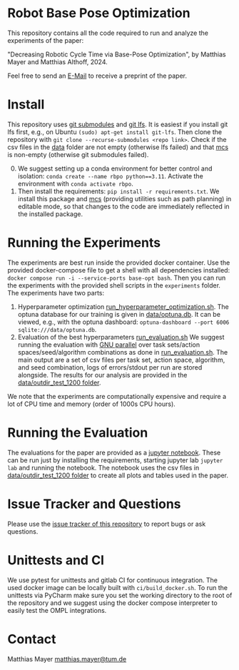 Robot Base Pose Optimization
============================

This repository contains all the code required to run and analyze the experiments of the paper:

"Decreasing Robotic Cycle Time via Base-Pose Optimization", by Matthias Mayer and Matthias Althoff, 2024.

Feel free to send an [E-Mail](mailto:matthias.mayer@tum.de?subject=BaseOptPaper) to receive a preprint of the paper.

Install
=======

This repository uses [git submodules](https://git-scm.com/book/en/v2/Git-Tools-Submodules) and [git lfs](https://git-lfs.com/).
It is easiest if you install git lfs first, e.g., on Ubuntu `(sudo) apt-get install git-lfs`.
Then clone the repository with `git clone --recurse-submodules <repo link>`.
Check if the csv files in the [data](data/outdir_test_1200/outdir_hard_1200/Space/xyz/Set/test_hard/Alg/BOOptimizer/Seed/1_raw.csv) folder are not empty (otherwise lfs failed) and that [mcs](mcs) is non-empty (otherwise git submodules failed).

0. We suggest setting up a conda environment for better control and isolation: `conda create --name rbpo python==3.11`.
Activate the environment with `conda activate rbpo`.
1. Then install the requirements: `pip install -r requirements.txt`.
We install this package and [mcs](https://gitlab.lrz.de/tum-cps/mcs) (providing utilities such as path planning) in editable mode, so that changes to the code are immediately reflected in the installed package.

Running the Experiments
=======================

The experiments are best run inside the provided docker container.
Use the provided docker-compose file to get a shell with all dependencies installed: `docker compose run -i --service-ports base-opt bash`.
Then you can run the experiments with the provided shell scripts in the `experiments` folder.
The experiments have two parts:

1. Hyperparameter optimization [run_hyperparameter_optimization.sh](experiments/run_hyperparameter_optimization.sh).
The optuna database for our training is given in [data/optuna.db](data/optuna.db).
It can be viewed, e.g., with the optuna dashboard: `optuna-dashboard --port 6006 sqlite:///data/optuna.db`.
2. Evaluation of the best hyperparameters [run_evaluation.sh](experiments/run_evaluation.sh)
We suggest running the evaluation with [GNU parallel](https://www.gnu.org/software/parallel/) over task sets/action spaces/seed/algorithm combinations as done in [run_evaluation.sh](experiments/run_evaluation.sh).
The main output are a set of csv files per task set, action space, algorithm, and seed combination, logs of errors/stdout per run are stored alongside.
The results for our analysis are provided in the [data/outdir_test_1200 folder](data/outdir_test_1200).

We note that the experiments are computationally expensive and require a lot of CPU time and memory (order of 1000s CPU hours).

Running the Evaluation
======================

The evaluations for the paper are provided as a [jupyter notebook](evaluation/evaluate_all.ipynb).
These can be run just by installing the requirements, starting jupyter lab `jupyter lab` and running the notebook.
The notebook uses the csv files in [data/outdir_test_1200 folder](data/outdir_test_1200) to create all plots and tables used in the paper.

Issue Tracker and Questions
===========================

Please use the [issue tracker of this repository](https://gitlab.lrz.de/tum-cps/robot-base-pose-optimization/-/issues) to report bugs or ask questions.

Unittests and CI
================

We use pytest for unittests and gitlab CI for continuous integration.
The used docker image can be locally built with `ci/build_docker.sh`.
To run the unittests via PyCharm make sure you set the working directory to the root of the repository and we suggest using the docker compose interpreter to easily test the OMPL integrations.

Contact
=======

Matthias Mayer [matthias.mayer@tum.de](mailto:matthias.mayer@tum.de)
